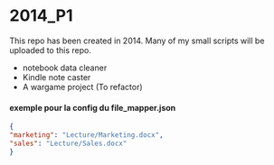 # 2014_P1

This repo has been created in 2014. Many of my small scripts will be uploaded to this repo.

- notebook data cleaner
- Kindle note caster
- A wargame project (To refactor)

#### exemple pour la config du file_mapper.json
```json
{
"marketing": "Lecture/Marketing.docx",
"sales": "Lecture/Sales.docx"
}
